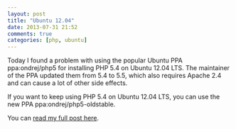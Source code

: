 ```yaml
---
layout: post
title: "Ubuntu 12.04"
date: 2013-07-31 21:52
comments: true
categories: [php, ubuntu]
---
```


Today I found a problem with using the popular Ubuntu PPA ppa:ondrej/php5
for installing PHP 5.4 on Ubuntu 12.04 LTS. The maintainer of the PPA updated
them from 5.4 to 5.5, which also requires Apache 2.4 and can cause a lot of
other side effects.

If you want to keep using PHP 5.4 on Ubuntu 12.04 LTS, you can use the new PPA
ppa:ondrej/php5-oldstable.

You can [read my full post here](http://www.justincarmony.com/blog/2013/07/31/ubuntu-12-04-php-5-4-apache2-and-ppaondrejphp5/).

